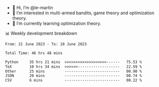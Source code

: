 - 👋 Hi, I’m @le-martin
- 👀 I’m interested in multi-armed bandits, game theory and optimization theory.
- 🌱 I’m currently learning optimization theory.
<!---- 💞️ I’m looking to collaborate on ...
- 📫 How to reach me ...-->

<!---
Tutorial for using WakaTime stats in GitHub profile: https://github.com/athul/waka-readme
-->

📊 Weekly development breakdown
<!--START_SECTION:waka-->

```txt
From: 21 June 2023 - To: 28 June 2023

Total Time: 46 hrs 48 mins

Python     35 hrs 21 mins  >>>>>>>>>>>>>>>>>>>------   75.53 %
TeX        10 hrs 34 mins  >>>>>>-------------------   22.59 %
Other      25 mins         -------------------------   00.90 %
JSON       20 mins         -------------------------   00.74 %
CSV        6 mins          -------------------------   00.22 %
```

<!--END_SECTION:waka-->

<!---
le-martin/le-martin is a ✨ special ✨ repository because its `README.md` (this file) appears on your GitHub profile.
You can click the Preview link to take a look at your changes.
--->
